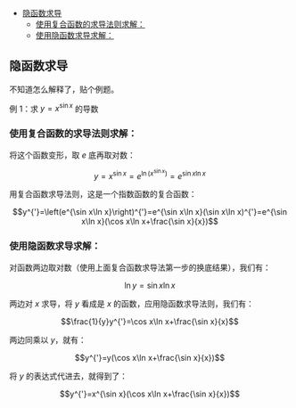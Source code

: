 <!-- START doctoc generated TOC please keep comment here to allow auto update -->
<!-- DON'T EDIT THIS SECTION, INSTEAD RE-RUN doctoc TO UPDATE -->


- [隐函数求导](#%E9%9A%90%E5%87%BD%E6%95%B0%E6%B1%82%E5%AF%BC)
  - [使用复合函数的求导法则求解：](#%E4%BD%BF%E7%94%A8%E5%A4%8D%E5%90%88%E5%87%BD%E6%95%B0%E7%9A%84%E6%B1%82%E5%AF%BC%E6%B3%95%E5%88%99%E6%B1%82%E8%A7%A3)
  - [使用隐函数求导求解：](#%E4%BD%BF%E7%94%A8%E9%9A%90%E5%87%BD%E6%95%B0%E6%B1%82%E5%AF%BC%E6%B1%82%E8%A7%A3)

<!-- END doctoc generated TOC please keep comment here to allow auto update -->

## 隐函数求导

不知道怎么解释了，贴个例题。

例 1：求 $y=x^{\sin x}$ 的导数

### 使用复合函数的求导法则求解：

将这个函数变形，取 $e$ 底再取对数：

$$y=x^{\sin x}=e^{\ln (x^{\sin x})}=e^{\sin x\ln x}$$

用复合函数求导法则，这是一个指数函数的复合函数：

$$y^{'}=\left(e^{\sin x\ln x}\right)^{'}=e^{\sin x\ln x}(\sin x\ln x)^{'}=e^{\sin x\ln x}(\cos x\ln x+\frac{\sin x}{x})$$

### 使用隐函数求导求解：

对函数两边取对数（使用上面复合函数求导法第一步的换底结果），我们有：

$$\ln y=\sin x\ln x$$

两边对 $x$ 求导，将 $y$ 看成是 $x$ 的函数，应用隐函数求导法则，我们有：

$$\frac{1}{y}y^{'}=\cos x\ln x+\frac{\sin x}{x}$$

两边同乘以 $y$，就有：

$$y^{'}=y(\cos x\ln x+\frac{\sin x}{x})$$

将 $y$ 的表达式代进去，就得到了：

$$y^{'}=x^{\sin x}(\cos x\ln x+\frac{\sin x}{x})$$
